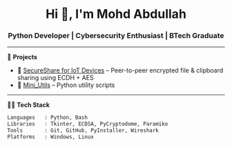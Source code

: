 <h1 align="center">Hi 👋, I'm Mohd Abdullah</h1>
<h3 align="center">Python Developer | Cybersecurity Enthusiast | BTech Graduate</h3>

---

🚀 **Projects**
- 🔐 [SecureShare for IoT Devices](https://github.com/mohdabdullah0312/SecureShare) – Peer-to-peer encrypted file & clipboard sharing using ECDH + AES
- 🧰 [Mini_Utils](https://github.com/mohdabdullah0312/Mini_Utils) – Python utility scripts

---

🧑‍💻 **Tech Stack**
```bash
Languages   : Python, Bash
Libraries   : Tkinter, ECDSA, PyCryptodome, Paramiko
Tools       : Git, GitHub, PyInstaller, Wireshark
Platforms   : Windows, Linux


